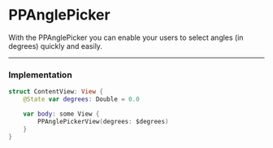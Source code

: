 # PPAnglePicker
With the PPAnglePicker you can enable your users to select angles (in degrees) quickly and easily.

---
### Implementation 
```swift
struct ContentView: View {
    @State var degrees: Double = 0.0

    var body: some View {
        PPAnglePickerView(degrees: $degrees)
    }
}
```
